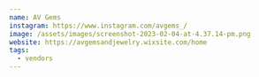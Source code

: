 ```yaml
---
name: AV Gems
instagram: https://www.instagram.com/avgems_/
image: /assets/images/screenshot-2023-02-04-at-4.37.14-pm.png
website: https://avgemsandjewelry.wixsite.com/home
tags:
  - vendors
---
```

